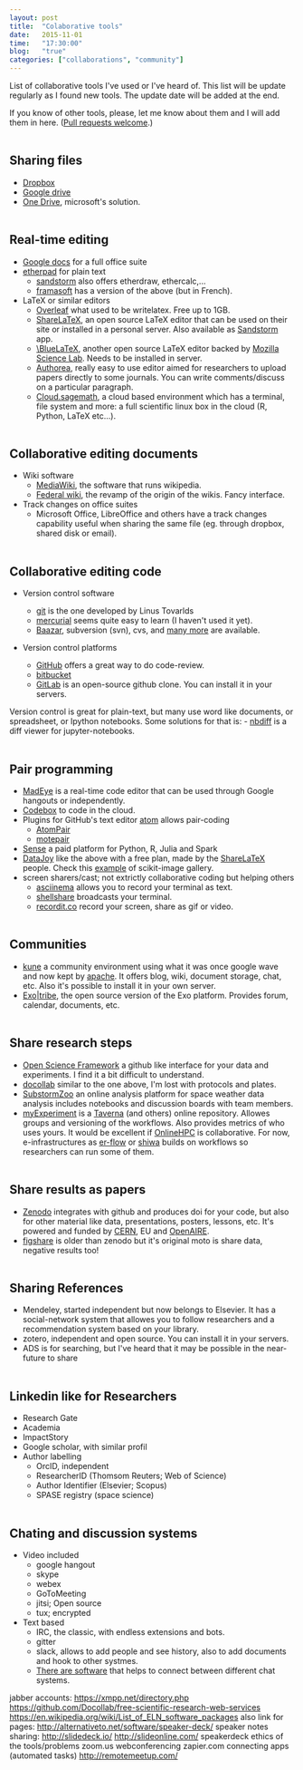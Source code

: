 ```yaml
---
layout: post
title:  "Colaborative tools"
date:   2015-11-01
time:   "17:30:00"
blog:   "true"
categories: ["collaborations", "community"]
---
```


List of collaborative tools I've used or I've heard of. 
This list will be update regularly as I found new tools.
The update date will be added at the end.

If you know of other tools, please, let me know about them and
I will add them in here. ([Pull requests welcome](https://github.com/dpshelio/dpshelio.github.io/blob/master/_posts/2015/11/2015-11-01-CollaborativeTools.md).)
<br></br>

## Sharing files
 - [Dropbox][dropbox]
 - [Google drive][gdrive]
 - [One Drive][onedrive], microsoft's solution.
<br></br>

## Real-time editing
 - [Google docs][gdocs] for a full office suite
 - [etherpad][etherpad] for plain text
    - [sandstorm][sandstorm] also offers etherdraw, ethercalc,...
    - [framasoft][framasoft] has a version of the above (but in French).
 - LaTeX or similar editors
    - [Overleaf][overleaf] what used to be writelatex. Free up to 1GB.
    - [ShareLaTeX][sharelatex], an open source LaTeX editor that can be used on their site or installed in a personal server. Also available as [Sandstorm][sandstorm] app.
    - [\BlueLaTeX][bluelatex], another open source LaTeX editor backed by [Mozilla Science Lab][bluelatex_moz]. Needs to be installed in server.
    - [Authorea][authorea], really easy to use editor aimed for researchers to upload papers directly to some journals. You can write comments/discuss on a particular paragraph.
    - [Cloud.sagemath][cloudsagemath], a cloud based environment which has a terminal, file system and more: a full scientific linux box in the cloud (R, Python, LaTeX etc...).
<br></br>

## Collaborative editing documents
 - Wiki software
    - [MediaWiki][mediawiki], the software that runs wikipedia.
    - [Federal wiki][fedwiki], the revamp of the origin of the wikis. Fancy interface.
 - Track changes on office suites
    - Microsoft Office, LibreOffice and others have a track changes capability useful when
      sharing the same file (eg. through dropbox, shared disk or email).
<br></br>

## Collaborative editing code
  - Version control software
    - [git][git_site] is the one developed by Linus Tovarlds
    - [mercurial][hg_site] seems quite easy to learn (I haven't used it yet).
    - [Baazar][baazar_site], subversion (svn), cvs, and [many more][w_versioncontrol]
    are available.

  - Version control platforms
    - [GitHub][github] offers a great way to do code-review.
    - [bitbucket][bitbucket]
    - [GitLab][gitlab] is an open-source github clone. You can install it in your servers.

  Version control is great for plain-text, but many use word like documents, or
  spreadsheet, or Ipython notebooks. Some solutions for that is:
    - [nbdiff][nbdiff] is a diff viewer for jupyter-notebooks.
<br></br>

## Pair programming
  - [MadEye][madeye] is a real-time code editor that can be used through Google hangouts
    or independently.
  - [Codebox][codebox] to code in the cloud.
  - Plugins for GitHub's text editor [atom][atom] allows pair-coding
     - [AtomPair][atompair]
     - [motepair][motepair]
  - [Sense][sense] a paid platform for Python, R, Julia and Spark
  - [DataJoy][datajoy] like the above with a free plan, made by the [ShareLaTeX][sharelatex] people. Check this [example][datajoy_scikitimage] of scikit-image gallery.
  - screen sharers/cast; not extrictly collaborative coding but helping others
    - [asciinema][asciinema] allows you to record your terminal as text.
    - [shellshare][shellshare] broadcasts your terminal.
    - [recordit.co][recordit] record your screen, share as gif or video.
<br></br>

## Communities
  - [kune][kune] a community environment using what it was once google wave and now
  kept by [apache][wave_apache]. It offers blog, wiki, document storage, chat, etc.
  Also it's possible to install it in your own server.
  - [Exo|tribe][exo_tribe], the open source version of the Exo platform. Provides forum,
  calendar, documents, etc.
<br></br>

## Share research steps
  - [Open Science Framework][osf] a github like interface for your data and experiments.
  I find it a bit difficult to understand.
  - [docollab][docollab] similar to the one above, I'm lost with protocols and plates.
  - [SubstormZoo][substormzoo] an online analysis platform for space weather data analysis
  includes notebooks and discussion boards with team members.
  - [myExperiment][myexperiment] is a [Taverna][taverna] (and others) online repository.
  Allowes groups and versioning of the workflows. Also provides metrics of who uses yours.
  It would be excellent if [OnlineHPC][onlinehpc] is collaborative.
  For now, e-infrastructures as [er-flow][erflow] or [shiwa][shiwa] builds on workflows
  so researchers can run some of them.
<br></br>

## Share results as papers
  - [Zenodo][zenodo] integrates with github and produces doi for your code, but also for
  other material like data, presentations, posters, lessons, etc.
  It's powered and funded by [CERN][cern], EU and [OpenAIRE][openaire].
  - [figshare][figshare] is older than zenodo but it's original moto is share data,
  negative results too!
<br></br>

## Sharing References
  - Mendeley, started independent but now belongs to Elsevier. It has a social-network
  system that allowes you to follow researchers and a recommendation system based on your
  library.
  - zotero, independent and open source. You can install it in your servers.
  - ADS is for searching, but I've heard that it may be possible in the near-future to share
<br></br>

## Linkedin like for Researchers
  - Research Gate
  - Academia
  - ImpactStory
  - Google scholar, with similar profil
  - Author labelling
    - OrcID, independent
    - ResearcherID (Thomsom Reuters; Web of Science)
    - Author Identifier (Elsevier; Scopus)
    - SPASE registry (space science)
<br></br>

## Chating and discussion systems
  - Video included
    - google hangout
    - skype
    - webex
    - GoToMeeting
    - jitsi; Open source
    - tux; encrypted
  - Text based
    - IRC, the classic, with endless extensions and bots.
    - gitter
    - slack, allows to add people and see history, also to add documents and hook to
    other systmes.
    - [There are software][sameroom] that helps to connect between different chat systems.

[dropbox]: http://dropbox.com/
[gdrive]: https://drive.google.com/
[onedrive]: https://onedrive.live.com/about/en-gb/
[gdocs]: https://docs.google.com/
[etherpad]: http://etherpad.org/
[sandstorm]: https://apps.sandstorm.io/
[framasoft]: http://framasoft.net/
[overleaf]: https://www.overleaf.com/
[sharelatex]: https://www.sharelatex.com/
[bluelatex]: http://www.bluelatex.org/
[bluelatex_moz]: https://www.mozillascience.org/projects/gnieh-bluelatex
[authorea]: https://www.authorea.com/
[mediawiki]: https://www.mediawiki.org/wiki/MediaWiki
[fedwiki]: http://fed.wiki.org
[git_site]: http://git-scm.com/
[hg_site]: https://www.mercurial-scm.org/
[baazar_site]: http://bazaar.canonical.com/en/
[w_versioncontrol]: https://en.wikipedia.org/wiki/Comparison_of_version_control_software
[github]: https://github.com/
[bitbucket]: https://bitbucket.org/
[gitlab]: https://about.gitlab.com/
[nbdiff]: http://nbdiff.org/
[madeye]: https://madeye.io/
[codebox]: https://www.codebox.io/
[atom]: https://atom.io/
[atompair]: https://blog.pusher.com/atom-pair/
[motepair]: http://motepair.github.io/motepair/
[sense]: https://sense.io
[datajoy]: https://www.getdatajoy.com/
[datajoy_scikitimage]: https://www.getdatajoy.com/project/55e192d061caf1ed47d39dd3
[asciinema]: https://asciinema.org/
[shellshare]: http://shellshare.net/
[kune]: http://kune.cc/
[wave_apache]: https://incubator.apache.org/wave/
[exo_tribe]: https://community.exoplatform.com/portal/intranet/
[osf]: https://osf.io/
[docollab]: https://www.docollab.com/
[substormzoo]: https://www.substormzoo.org/
[myexperiment]: http://www.myexperiment.org/
[taverna]: http://taverna.incubator.apache.org/
[onlinehpc]: http://onlinehpc.com/
[erflow]: http://www.erflow.eu/
[shiwa]: http://www.shiwa-workflow.eu/
[zenodo]: https://zenodo.org/
[cern]: http://home.cern/
[openaire]: https://www.openaire.eu/
[figshare]: http://figshare.com/
[sameroom]: https://sameroom.io/open-a-tube
[cloudsagemath]: https://cloud.sagemath.com/
[recordit]:http://recordit.co/


<!-- http://www.nature.com/news/online-collaboration-scientists-and-the-social-network-1.15711 to read -->
<!-- mind  mamps: https://www.mindmup.com/#m:new -->
<!-- spideroak ; encrypted dropbox -->
<!-- open peerreview biologydirect for 10 years! -->
<!-- crowd founding: https://walacea.com/ -->
<!-- outreach of science
   - scigist
   - bitesize
   ** matching similar journals contributions:  tool from the library through a heathmap
   - news: https://hackpad.com/MOZFEST-Create-your-own-interactive-newsgames-GB8Psj3kjtQ
   https://101innovations.wordpress.com/
   Teaching review: https://edthena.com/
   http://swellrt.org/ - text pads no centralised (from http://p2pvalue.eu/ )
   figshare teams - share

mybinder.org as to share notebooks.
   -->
jabber accounts: https://xmpp.net/directory.php
https://github.com/Docollab/free-scientific-research-web-services
https://en.wikipedia.org/wiki/List_of_ELN_software_packages
also link for pages: http://alternativeto.net/software/speaker-deck/
speaker notes sharing: 
http://slidedeck.io/
http://slideonline.com/
speakerdeck
ethics of the tools/problems
zoom.us webconferencing
zapier.com connecting apps (automated tasks)
http://remotemeetup.com/
